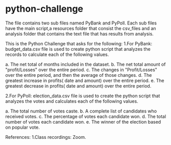 # python-challenge

The file contains two sub files named PyBank and PyPoll. Each sub files have the main script,a resources folder that consist the csv_files and an analysis folder that contains the text file that has results from analysis.

This is the Python Challenge that asks for the following:
1.For PyBank:  budget_data.csv file is used to create python script that analyzes the records to calculate each of the following values.

a. The net total of months included in the dataset.
b. The net total amount of "profit/Losses" over the entire period.
c. The changes in "Profit/Losses" over the entire period, and then the average of those changes.
d. The greatest increase in profits( date and amount) over the entire period.
e. The greatest decrease in profits( date and amount) over the entire period.

2.For PyPoll: election_data.csv file is used to create the python script that analyzes the votes and calculates each of the following values.

a. The total number of votes caste.
b. A complete list of candidates who received votes.
c. The percentage of votes each candidate won.
d. The total number of votes each candidate won.
e. The winner of the election based on popular vote.

References:
1.Class recordings: Zoom.
